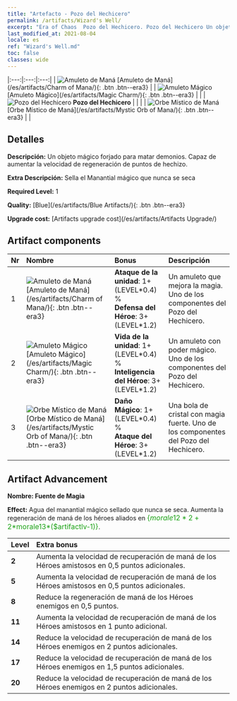```yaml
---
title: "Artefacto - Pozo del Hechicero"
permalink: /artifacts/Wizard's Well/
excerpt: "Era of Chaos  Pozo del Hechicero. Pozo del Hechicero Un objeto mágico forjado para matar demonios. Capaz de aumentar la velocidad de regeneración de puntos de hechizo."
last_modified_at: 2021-08-04
locale: es
ref: "Wizard's Well.md"
toc: false
classes: wide
---
```


  |:---:|:---:|:---:| 
  | ![Amuleto de Maná](/images/t/artifact_40211.png) [Amuleto de Maná](/es/artifacts/Charm of Mana/){: .btn .btn--era3} |   | ![Amuleto Mágico](/images/t/artifact_40212.png) [Amuleto Mágico](/es/artifacts/Magic Charm/){: .btn .btn--era3} | 
  |   | ![Pozo del Hechicero](/images/t/icon_artifact_21.png) **Pozo del Hechicero** |  | 
  |   | ![Orbe Místico de Maná](/images/t/artifact_40213.png) [Orbe Místico de Maná](/es/artifacts/Mystic Orb of Mana/){: .btn .btn--era3} |   | 


## Detalles

 **Descripción:** Un objeto mágico forjado para matar demonios. Capaz de aumentar la velocidad de regeneración de puntos de hechizo.

 **Extra Descripción:** Sella el Manantial mágico que nunca se seca

 **Required Level:** 1

 **Quality:** [Blue](/es/artifacts/Blue Artifacts/){: .btn .btn--era3}

 **Upgrade cost:** [Artifacts upgrade cost](/es/artifacts/Artifacts Upgrade/)



## Artifact components

  | Nr |    Nombre    |   Bonus | Descripción | 
  |:---|:-----------|:--------|:------------| 
  | 1 | ![Amuleto de Maná](/images/t/artifact_40211.png) [Amuleto de Maná](/es/artifacts/Charm of Mana/){: .btn .btn--era3} | **Ataque de la unidad**: 1+(LEVEL\*0.4) %<br/>**Defensa del Héroe**: 3+(LEVEL\*1.2) | Un amuleto que mejora la magia. Uno de los componentes del Pozo del Hechicero. | 
  | 2 | ![Amuleto Mágico](/images/t/artifact_40212.png) [Amuleto Mágico](/es/artifacts/Magic Charm/){: .btn .btn--era3} | **Vida de la unidad**: 1+(LEVEL\*0.4) %<br/>**Inteligencia del Héroe**: 3+(LEVEL\*1.2) | Un amuleto con poder mágico. Uno de los componentes del Pozo del Hechicero. | 
  | 3 | ![Orbe Místico de Maná](/images/t/artifact_40213.png) [Orbe Místico de Maná](/es/artifacts/Mystic Orb of Mana/){: .btn .btn--era3} | **Daño Mágico**: 1+(LEVEL\*0.4) %<br/>**Ataque del Héroe**: 3+(LEVEL\*1.2) | Una bola de cristal con magia fuerte. Uno de los componentes del Pozo del Hechicero. | 


## Artifact Advancement

 **Nombre: Fuente de Magia**

 **Effect:** Agua del manantial mágico sellado que nunca se seca. Aumenta la regeneración de maná de los héroes aliados en <span style="color: #1ca216;font-size:16px">{$morale12*2+2*$morale13*($artifactlv-1)}</span>.

  |  Level  |    Extra bonus  | 
  |:--------|:----------------| 
  | **2** | Aumenta la velocidad de recuperación de maná de los Héroes amistosos en 0,5 puntos adicionales. | 
  | **5** | Aumenta la velocidad de recuperación de maná de los Héroes amistosos en 0,5 puntos adicionales. | 
  | **8** | Reduce la regeneración de maná de los Héroes enemigos en 0,5 puntos. | 
  | **11** | Aumenta la velocidad de recuperación de maná de los Héroes amistosos en 1 punto adicional. | 
  | **14** | Reduce la velocidad de recuperación de maná de los Héroes enemigos en 2 puntos adicionales. | 
  | **17** | Reduce la velocidad de recuperación de maná de los Héroes enemigos en 1,5 puntos adicionales. | 
  | **20** | Reduce la velocidad de recuperación de maná de los Héroes enemigos en 2 puntos adicionales. | 
